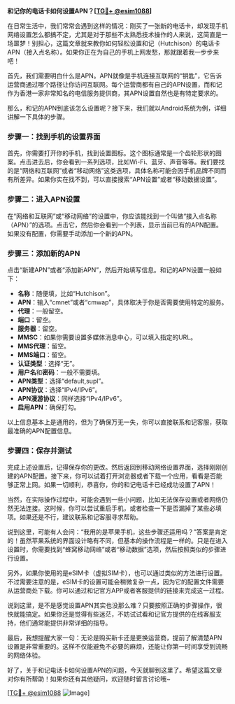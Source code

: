 **和记你的电话卡如何设置APN？[[TG💪+ @esim1088](https://t.me/s/esim1088)]**

在日常生活中，我们常常会遇到这样的情况：刚买了一张新的电话卡，却发现手机网络设置怎么都搞不定，尤其是对于那些不太熟悉技术操作的人来说，这简直是一场噩梦！别担心，这篇文章就来教你如何轻松设置和记（Hutchison）的电话卡APN（接入点名称）。如果你正在为自己的手机上网发愁，那就跟着我一步步来吧！

首先，我们需要明白什么是APN。APN就像是手机连接互联网的“钥匙”，它告诉运营商通过哪个路径让你访问互联网。每个运营商都有自己的APN设置，而和记作为香港一家非常知名的电信服务提供商，其APN设置自然也是有特定要求的。

那么，和记的APN到底该怎么设置呢？接下来，我们就以Android系统为例，详细讲解一下具体的步骤。

### 步骤一：找到手机的设置界面

首先，你需要打开你的手机，找到设置图标。这个图标通常是一个齿轮形状的图案。点击进去后，你会看到一系列选项，比如Wi-Fi、蓝牙、声音等等。我们要找的是“网络和互联网”或者“移动网络”这类选项，具体名称可能会因手机品牌不同而有所差异。如果你实在找不到，可以直接搜索“APN设置”或者“移动数据设置”。

### 步骤二：进入APN设置

在“网络和互联网”或“移动网络”的设置中，你应该能找到一个叫做“接入点名称（APN）”的选项。点击它，然后你会看到一个列表，显示当前已有的APN配置。如果没有配置，你需要手动添加一个新的APN。

### 步骤三：添加新的APN

点击“新建APN”或者“添加新APN”，然后开始填写信息。和记的APN设置一般如下：

- **名称**：随便填，比如“Hutchison”。
- **APN**：输入“cmnet”或者“cmwap”，具体取决于你是否需要使用特定的服务。
- **代理**：一般留空。
- **端口**：留空。
- **服务器**：留空。
- **MMSC**：如果你需要设置多媒体消息中心，可以填入指定的URL。
- **MMS代理**：留空。
- **MMS端口**：留空。
- **认证类型**：选择“无”。
- **用户名**和**密码**：一般不需要填。
- **APN类型**：选择“default,supl”。
- **APN协议**：选择“IPv4/IPv6”。
- **APN漫游协议**：同样选择“IPv4/IPv6”。
- **启用APN**：确保打勾。

以上信息基本上是通用的，但为了确保万无一失，你可以直接联系和记客服，获取最准确的APN配置信息。

### 步骤四：保存并测试

完成上述设置后，记得保存你的更改。然后返回到移动网络设置界面，选择刚刚创建的APN配置。接下来，你可以试着打开浏览器或者下载一个应用，看看是否能够正常上网。如果一切顺利，恭喜你，你的和记电话卡已经成功设置了APN！

当然，在实际操作过程中，可能会遇到一些小问题，比如无法保存设置或者网络仍然无法连接。这时候，你可以尝试重启手机，或者检查一下是否漏掉了某些必填项。如果还是不行，建议联系和记客服寻求帮助。

说到这里，可能有人会问：“我用的是苹果手机，这些步骤还适用吗？”答案是肯定的！虽然苹果系统的界面设计略有不同，但基本的操作流程是一样的。只是在进入设置时，你需要找到“蜂窝移动网络”或者“移动数据”选项，然后按照类似的步骤进行设置。

另外，如果你使用的是eSIM卡（虚拟SIM卡），也可以通过类似的方法进行设置。不过需要注意的是，eSIM卡的设置可能会稍微复杂一点，因为它的配置文件需要从运营商处下载。你可以通过和记官方APP或者客服提供的链接来完成这一过程。

说到这里，是不是感觉设置APN其实也没那么难？只要按照正确的步骤操作，很快就能搞定。如果你还是觉得有些迷茫，不妨试试看和记官方提供的在线客服支持，他们通常能提供非常详细的指导。

最后，我想提醒大家一句：无论是购买新卡还是更换运营商，提前了解清楚APN设置是非常重要的。这样不仅能避免不必要的麻烦，还能让你第一时间享受到流畅的网络体验。

好了，关于和记电话卡如何设置APN的问题，今天就聊到这里了。希望这篇文章对你有所帮助！如果你还有其他疑问，欢迎随时留言讨论哦~ 

[[TG💪+ @esim1088](https://t.me/s/esim1088) ![Image](https://i.postimg.cc/4NQfJmqS/Snipaste-2025-05-13-00-14-12.png)]